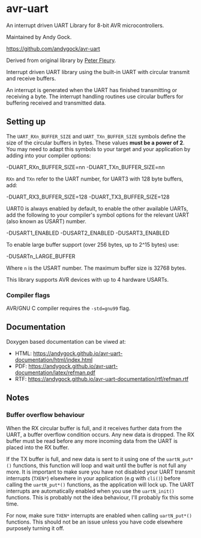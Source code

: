 # avr-uart

An interrupt driven UART Library for 8-bit AVR microcontrollers.

Maintained by Andy Gock.

<https://github.com/andygock/avr-uart>

Derived from original library by [Peter Fleury](http://www.peterfleury.epizy.com/avr-software.html).

Interrupt driven UART library using the built-in UART with circular transmit and receive buffers.

An interrupt is generated when the UART has finished transmitting or
receiving a byte. The interrupt handling routines use circular buffers
for buffering received and transmitted data.

## Setting up

The `UART_RXn_BUFFER_SIZE` and `UART_TXn_BUFFER_SIZE` symbols define
the size of the circular buffers in bytes. These values **must be a power of 2**.
You may need to adapt this symbols to your target and your application by adding into your compiler options:

  -DUART_RXn_BUFFER_SIZE=nn -DUART_TXn_BUFFER_SIZE=nn

`RXn` and `TXn` refer to the UART number, for UART3 with 128 byte buffers, add:

  -DUART_RX3_BUFFER_SIZE=128 -DUART_TX3_BUFFER_SIZE=128

UART0 is always enabled by default, to enable the other available UARTs, add the following to your compiler's symbol options for the relevant UART (also known as USART) number.

  -DUSART1_ENABLED -DUSART2_ENABLED -DUSART3_ENABLED

To enable large buffer support (over 256 bytes, up to 2^15 bytes) use:

  -DUSARTn_LARGE_BUFFER

Where `n` is the USART number. The maximum buffer size is 32768 bytes.

This library supports AVR devices with up to 4 hardware USARTs.

### Compiler flags

AVR/GNU C compiler requires the `-std=gnu99` flag.

## Documentation

Doxygen based documentation can be viwed at:

* HTML: <https://andygock.github.io/avr-uart-documentation/html/index.html>
* PDF: <https://andygock.github.io/avr-uart-documentation/latex/refman.pdf>
* RTF: <https://andygock.github.io/avr-uart-documentation/rtf/refman.rtf>

## Notes

### Buffer overflow behaviour

When the RX circular buffer is full, and it receives further data from the UART, a buffer overflow condition occurs. Any new data is dropped. The RX buffer must be read before any more incoming data from the UART is placed into the RX buffer.

If the TX buffer is full, and new data is sent to it using one of the `uartN_put*()` functions, this function will loop and wait until the buffer is not full any more. It is important to make sure you have not disabled your UART transmit interrupts (`TXEN*`) elsewhere in your application (e.g with `cli()`) before calling the `uartN_put*()` functions, as the application will lock up. The UART interrupts are automatically enabled when you use the `uartN_init()` functions. This is probably not the idea behaviour, I'll probably fix this some time.

For now, make sure `TXEN*` interrupts are enabled when calling `uartN_put*()` functions. This should not be an issue unless you have code elsewhere purposely turning it off.
